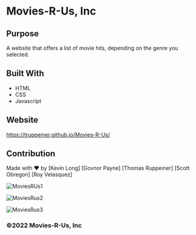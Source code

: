 # Movies-R-Us, Inc

## Purpose
A website that offers a list of movie hits, depending on the genre you selected.

## Built With
* HTML
* CSS
* Javascript

## Website
https://truppeiner.github.io/Movies-R-Us/

## Contribution
Made with ❤️ by 
[Kevin Long]
[Govnor Payne]
[Thomas Ruppeiner]
[Scott Obregon]
[Roy Velasquez]

![MoviesRUs1](https://user-images.githubusercontent.com/97925568/160005448-641bfe21-1d2c-4f12-be21-b75006c0941b.png)

![MoviesRus2](https://user-images.githubusercontent.com/97925568/160005584-58a768e7-8797-4cbb-abdc-effe872ee274.png)

![MoviesRus3](https://user-images.githubusercontent.com/97925568/160005653-348b76a9-530b-4533-a225-d8f83a84689d.png)

### ©️2022 Movies-R-Us, Inc
